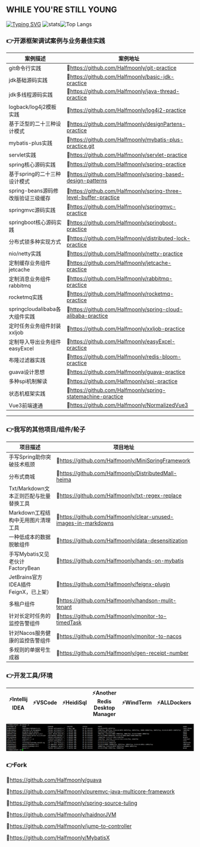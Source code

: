 <!--
**Halfmoonly/Halfmoonly** is a ✨ _special_ ✨ repository because its `README.md` (this file) appears on your GitHub profile.

Here are some ideas to get you started:

- 🔭 I’m currently working on ...
- 🌱 I’m currently learning ...
- 👯 I’m looking to collaborate on ...
- 🤔 I’m looking for help with ...
- 💬 Ask me about ...
- 📫 How to reach me: ...
- 😄 Pronouns: ...
- ⚡ Fun fact: ...
-->
WHILE YOU'RE STILL YOUNG
---
[![Typing SVG](https://readme-typing-svg.demolab.com?font=Exo+2&size=28&pause=1000&vCenter=true&width=700&lines=requirements+and+ideas+are+the+origin+of+programming)](https://git.io/typing-svg)
![stats](https://github-readme-stats.vercel.app/api?username=Halfmoonly&show_icons=true&hide=contribs)![Top Langs](https://github-readme-stats.vercel.app/api/top-langs/?username=Halfmoonly&layout=compact&size_weight=0.6&count_weight=0.6)

### 👉开源框架调试案例与业务最佳实践
| 案例描述 | 案例地址 |
| ----------- | ----------- |
| git命令行实践 | 🐞https://github.com/Halfmoonly/git-practice |
| jdk基础源码实践 | 🐞https://github.com/Halfmoonly/basic-jdk-practice |
| jdk多线程源码实践 | 🐞https://github.com/Halfmoonly/java-thread-practice |
| logback/log4j2模板实践 | 🐞https://github.com/Halfmoonly/log4j2-practice |
| 基于泛型的二十三种设计模式 | 🐞https://github.com/Halfmoonly/designPartens-practice |
| mybatis-plus实践 | 🐞https://github.com/Halfmoonly/mybatis-plus-practice.git |
| servlet实践 | 🐞https://github.com/Halfmoonly/servlet-practice |
| spring核心源码实践 | 🐞https://github.com/Halfmoonly/spring-practice |
| 基于spring的二十三种设计模式 | 🐞https://github.com/Halfmoonly/spring-based-design-patterns |
| spring-beans源码修改版验证三级缓存 | 🐞https://github.com/Halfmoonly/spring-three-level-buffer-practice |
| springmvc源码实践 | 🐞https://github.com/Halfmoonly/springmvc-practice |
| springboot核心源码实践 | 🐞https://github.com/Halfmoonly/springboot-practice |
| 分布式锁多种实现方式 | 🐞https://github.com/Halfmoonly/distributed-lock-practice |
| nio/netty实践 | 🐞https://github.com/Halfmoonly/netty-practice |
| 定制缓存业务组件jetcache | 🐞https://github.com/Halfmoonly/jetcache-practice |
| 定制消息业务组件rabbitmq | 🐞https://github.com/Halfmoonly/rabbitmq-practice |
| rocketmq实践 | 🐞https://github.com/Halfmoonly/rocketmq-practice |
| springcloudalibaba各大组件实践 | 🐞https://github.com/Halfmoonly/spring-cloud-alibaba-practice |
| 定时任务业务组件封装xxljob | 🐞https://github.com/Halfmoonly/xxljob-practice |
| 定制导入导出业务组件easyExcel | 🐞https://github.com/Halfmoonly/easyExcel-practice |
| 布隆过滤器实践 | 🐞https://github.com/Halfmoonly/redis-bloom-practice |
| guava设计思想 | 🐞https://github.com/Halfmoonly/guava-practice |
| 多种spi机制解读 | 🐞https://github.com/Halfmoonly/spi-practice |
| 状态机框架实践 | 🐞https://github.com/Halfmoonly/spring-statemachine-practice |
| Vue3前端速通 | 🐞https://github.com/Halfmoonly/NormalizedVue3 |

---
### 👉我写的其他项目/组件/轮子
| 项目描述 | 项目地址 |
| ----------- | ----------- |
| 手写Spring助你突破技术瓶颈 | 🚀https://github.com/Halfmoonly/MiniSpringFramework |
| 分布式商城 | 🚀https://github.com/Halfmoonly/DistributedMall-heima |
| Txt/Markdown文本正则匹配与批量替换工具 | 🚀https://github.com/Halfmoonly/txt-regex-replace |
| Markdown工程结构中无用图片清理工具 | 🚀https://github.com/Halfmoonly/clear-unused-images-in-markdowns |
| 一种低成本的数据脱敏组件 | 🚀https://github.com/Halfmoonly/data-desensitization |
| 手写Mybatis又见老伙计FactoryBean | 🚀https://github.com/Halfmoonly/hands-on-mybatis |
| JetBrains官方IDEA插件FeignX，已上架） | 🚀https://github.com/Halfmoonly/feignx-plugin |
| 多租户组件 | 🚀https://github.com/Halfmoonly/handson-mulit-tenant |
| 针对长定时任务的监控告警组件 | 🚀https://github.com/Halfmoonly/monitor-to-timedTask |
| 针对Nacos服务健康的监控告警组件 | 🚀https://github.com/Halfmoonly/monitor-to-nacos |
| 多规则的单据号生成器 | 🚀https://github.com/Halfmoonly/gen-receipt-number |

### 👉开发工具/环境
| ⚡Intellij IDEA | ⚡VSCode | ⚡HeidiSql | ⚡Another Redis Desktop Manager | ⚡WindTerm | ⚡ALLDockers |
| ----------- | ----------- | ----------- | ----------- | ----------- | ----------- |

![image](./dockers-services.png)

### 👉Fork
🌱https://github.com/Halfmoonly/guava

🌱https://github.com/Halfmoonly/puremvc-java-multicore-framework

🌱https://github.com/Halfmoonly/spring-source-tuling

🌱https://github.com/Halfmoonly/haidnorJVM

🌱https://github.com/Halfmoonly/jump-to-controller

🌱https://github.com/Halfmoonly/MybatisX
